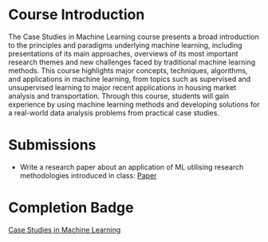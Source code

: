 # Course Introduction

The Case Studies in Machine Learning course presents a broad introduction to the principles and paradigms underlying machine learning, including presentations of its main approaches, overviews of its most important research themes and new challenges faced by traditional machine learning methods. This course highlights major concepts, techniques, algorithms, and applications in machine learning, from topics such as supervised and unsupervised learning to major recent applications in housing market analysis and transportation. Through this course, students will gain experience by using machine learning methods and developing solutions for a real-world data analysis problems from practical case studies.

# Submissions

- Write a research paper about an application of ML utilising research methodologies introduced in class: [Paper](https://github.com/nhamhung/Coursework-and-Certificates/blob/main/Coursework/Case%20Studies%20in%20Machine%20Learning/Case%20Studies%20for%20ML.pdf)

# Completion Badge

[Case Studies in Machine Learning](https://badgr.com/public/assertions/1i4dEzdvSMKGTE6ux6qhNw?identity__email=nhamhung.gttn@gmail.com)
